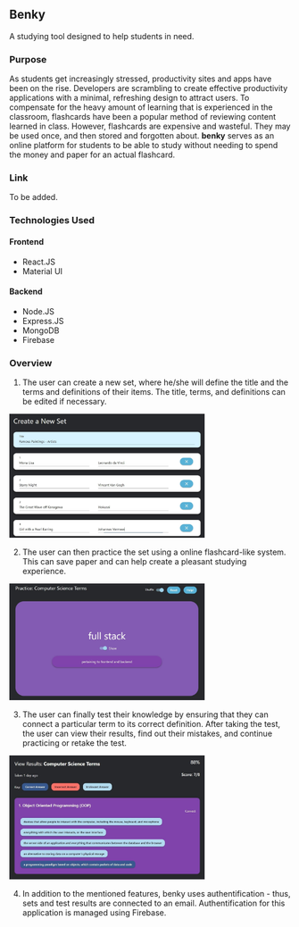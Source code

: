 ## Benky

A studying tool designed to help students in need.

### Purpose

As students get increasingly stressed, productivity sites and apps have been on the rise. Developers are scrambling to create effective productivity applications with a minimal, refreshing design to attract users. To compensate for the heavy amount of learning that is experienced in the classroom, flashcards have been a popular method of reviewing content learned in class.
However, flashcards are expensive and wasteful. They may be used once, and then stored and forgotten about. **benky** serves as an online platform for students to be able to study without needing to spend the money and paper for an actual flashcard.

### Link

To be added.

### Technologies Used

#### Frontend
* React.JS
* Material UI

#### Backend
* Node.JS
* Express.JS
* MongoDB
* Firebase

### Overview

1. The user can create a new set, where he/she will define the title and the terms and definitions of their items. The title, terms, and definitions can be edited if necessary.
<img src="/client/public/assets/create.jpg" alt="drawing" width="350"/>

2. The user can then practice the set using a online flashcard-like system. This can save paper and can help create a pleasant studying experience.
<img src="/client/public/assets/practice.jpg" alt="drawing" width="350"/>

3. The user can finally test their knowledge by ensuring that they can connect a particular term to its correct definition. After taking the test, the user can view their results, find out their mistakes, and continue practicing or retake the test.
<img src="/client/public/assets/testresults.jpg" alt="drawing" width="350"/>

4. In addition to the mentioned features, benky uses authentification - thus, sets and test results are connected to an email. Authentification for this application is managed using Firebase.
